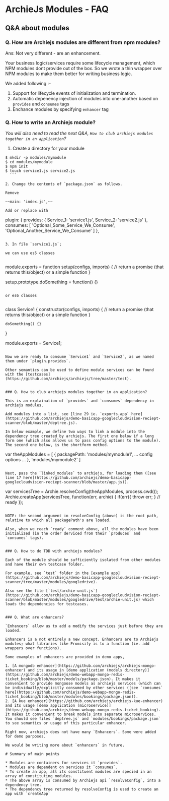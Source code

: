 # ArchieJs Modules - FAQ

## Q&A about modules

### Q. How are Archiejs modules are different from npm modules?

Ans: Not very different - are an enhancement. 

Your business logic/services require some lifecycle management, which NPM modules 
dont provide out of the box. So we wrote a thin wrapper over NPM modules to make
them better for writing business logic. 

We added following :-

1. Support for lifecycle events of initialization and termination. 
2. Automatic depenency injection of modules into one-another based on `provides` and `consumes` tags
3. Enchance modules by specifying `enhancer` tag

### Q. How to write an Archiejs module?

_You will also need to read the next Q&A, `How to club archiejs modules together in an application`?_

1. Create a directory for your module 
    
  ```
  $ mkdir -p modules/mymodule
  $ cd modules/mymodule
  $ npm init
  $ touch service1.js service2.js
    ```
    
2. Change the contents of `package.json` as follows. 

  Remove
  
  ~~main: 'index.js',~~
  
  Add or replace with
  
  ```
  plugin: {
     provides: {
        Service_1: 'service1.js',
        Service_2: 'service2.js'
     },
     consumes: [
        'Optional_Some_Service_We_Consume',
        'Optional_Another_Service_We_Consume'
     ]
  },
  ```
    
3. In file `service1.js`;
    
  we can use es5 classes
    
  ```
  module.exports = function setup(configs, imports) {
    // return a promise (that returns this/object) or a simple function
  }
    
  setup.prototype.doSomething = function() {}
  ```
    
  or es6 classes
    
  ```
  class Service1 {
    constructor(configs, imports) {
      // return a promise (that returns this/object) or a simple function
    }
     
    doSomething() {}
  }
     
  module.exports = Service1;
  ```
    
Now we are ready to consume `Service1` and `Service2`, as we named them under `plugin.provides`.

Other semantics can be used to define module services can be found with the [testcases](https://github.com/archiejs/archiejs/tree/master/test).


### Q. How to club archiejs modules together in an application?

This is an explaination of `provides` and `consumes` dependency in archiejs modules. 

Add modules into a list, see [line 29 ie. `exports.app` here] (https://github.com/archiejs/demo-basicapp-googlecloudvision-reciept-scanner/blob/master/deptree.js).

In below example, we define two ways to link a module into the dependency tree created by archiejs. The first one below if a long form one (which also allows us to pass config options to the module). The second one below, is the shortform method.

```
var theAppModules = [
  {
    packagePath: 'modules/mymodule1',
    ... config options ...
  },
  'modules/mymodule2'
]
```

Next, pass the `linked_modules` to archiejs, for loading them ([see line 17 here](https://github.com/archiejs/demo-basicapp-googlecloudvision-reciept-scanner/blob/master/app.js)).

```
var servicesTree = Archie.resolveConfig(theAppModules, process.cwd()); 
Archie.createApp(servicesTree, function(err, archie) {
    if(err){
        throw err;
    }
    // ready
});
```

NOTE: the second argument in resolveConfig (above) is the root path, relative to which all packagePath's are loaded.

Also, when we reach `ready` comment above, all the modules have been initialized (in the order derviced from their `produces` and `consumes` tags).


### Q. How to do TDD with archiejs modules?

Each of the module should be sufficiently isolated from other modules and have their own testcase folder. 

For example, see `test` folder in the [example app](https://github.com/archiejs/demo-basicapp-googlecloudvision-reciept-scanner/tree/master/modules/googledrive).

Also see the file [`test/archie-unit.js`](https://github.com/archiejs/demo-basicapp-googlecloudvision-reciept-scanner/blob/master/modules/googledrive/test/archie-unit.js) which loads the dependencies for testcases.


### Q. What are enhancers?

`Enhancers` allow us to add a modify the services just before they are loaded. 

Enhancers is a not entirely a new concept. Enhancers are to Archiejs modules; what libraries like Promisify is to a function (ie. add wrappers over functions).

Some examples of enhancers are provided in demo apps,

1. [A mongodb enhancer](https://github.com/archiejs/archiejs-mongo-enhancer) and its usage in [demo application (models directory)](https://github.com/archiejs/demo-webapp-mongo-redis-ticket_booking/blob/master/models/package.json). It makes it convenient to provide mongoose models as archiejs services (which can be individually/explicitly consumed by other services ([see `consumes` here](https://github.com/archiejs/demo-webapp-mongo-redis-ticket_booking/blob/master/modules/bookings/package.json)).
2. [A kue enhancer](https://github.com/archiejs/archiejs-kue-enhancer) and its usage [demo application (microservice)](https://github.com/archiejs/demo-webapp-mongo-redis-ticket_booking). It makes it convenient to break models into separate microservices. You should see files `deptree.js` and `modules/bookings/package.json` to see semantics or usage of this particular enhancer.

Right now, archiejs does not have many `Enhancers`. Some were added for demo purposes.

We would be writing more about `enhancers` in future. 

# Summary of main points

* Modules are containers for services it `provides`.
* Modules are dependent on services it `consumes`.
* To create an app, all its constituent modules are specied in an array of constituting modules.
* The above array is consumed by Archiejs api `resolveConfig`, into a dependency tree.
* The dependency tree returned by resolveConfig is used to create an app with `createApp`
 


